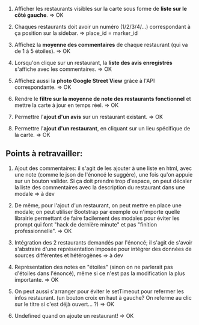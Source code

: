 1. Afficher les restaurants visibles sur la carte sous forme de **liste sur le côté gauche**. => OK

2. Chaques restaurants doit avoir un numéro (1/2/3/4/...) correspondant à ça position sur la sidebar. => place_id = marker_id

3. Affichez la **moyenne des commentaires** de chaque restaurant (qui va de 1 à 5 étoiles). => OK

4. Lorsqu'on clique sur un restaurant, la **liste des avis enregistrés** s'affiche avec les commentaires. => OK

5. Affichez aussi la **photo Google Street View** grâce à l'API correspondante. => OK

6. Rendre le **filtre sur la moyenne de note des restaurants fonctionnel** et mettre la carte à jour en temps réel. => OK

7. Permettre l'**ajout d'un avis** sur un restaurant existant. => OK

8. Permettre l'**ajout d'un restaurant**, en cliquant sur un lieu spécifique de la carte. => OK


<!-- filtre photo, Item.js l-75 

	// if (!imageElm[0]) {
    //   var imgElm = document.createElement('img');
    //   imgElm.className = "classImage";
    //   imgElm.src = self.photos;
    //   self.itemNode.appendChild(imgElm);
    // }
    //console.log(`typeof :` , typeof(imageElm)); -->



## Points à retravailler:
1. Ajout des commentaires: il s'agit de les ajouter à une liste en html, avec une note (comme le json de l'énoncé le suggère), une fois qu'on appuie sur un bouton valider. Si ça doit prendre trop d'espace, on peut décaler la liste des commentaires avec la description du restaurant dans une modale => à dev

2. De même, pour l'ajout d'un restaurant, on peut mettre en place une modale; on peut utiliser Bootstrap par exemple ou n'importe quelle librairie permettant de faire facilement des modales pour éviter les prompt qui font "hack de dernière minute" et pas "finition professionnelle". => OK

3. Intégration des 2 restaurants demandés par l'énoncé; il s'agit de s'avoir s'abstraire d'une représentation imposée pour intégrer des données de sources différentes et hétérogènes => à dev

4. Représentation des notes en "étoiles" (sinon on ne parlerait pas d'étoiles dans l'énoncé), même si ce n'est pas la modification la plus importante. => OK

5. On peut aussi s'arranger pour éviter le setTimeout pour refermer les infos restaurant. (un bouton croix en haut à gauche? On referme au clic sur le titre si c'est déjà ouvert... ?) => OK

6. Undefined quand on ajoute un restaurant! => OK




